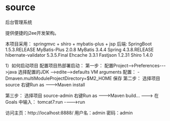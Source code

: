 # source
后台管理系统

提供便捷的j2ee开发架构。

本项目采用：
		springmvc + shiro + mybatis-plus + jsp
	后端:
		SpringBoot 1.5.3.RELEASE
		MyBatis-Plus 2.0.8
		MyBatis 3.4.4
		Spring 4.3.8.RELEASE
		hibernate-validator 5.3.5.Final
		Ehcache 3.3.1
		Fastjson 1.2.31
		Shiro 1.4.0
	

1）如何启动项目
配置项目热部署启动：
第一步：
配置Project-->Preferences--->java  选择配置的JDK -->edite-->defaults VM arguments 
配置： -Dmaven.multiModuleProjectDirectory=$M2_HOME
保存
第二步： 选择项目source 右键Run as --->Maven install 

第三步： 选择项目 source-admin 右键Run as --->Maven build... ---> 在Goals 中输入：	
	 	tomcat7:run ---->run
	 
访问主页：http://localhost:8888/ 
用户名：admin
密码：admin
